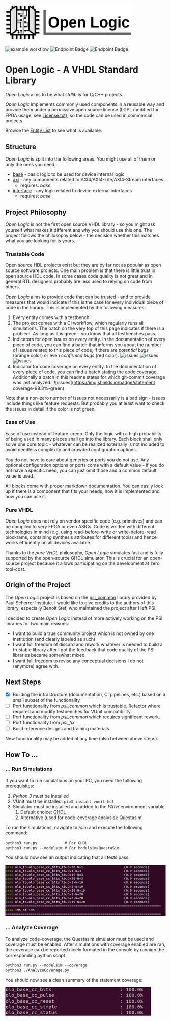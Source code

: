 <img src="./doc/Logo.png" alt="Logo" width="400">

![example workflow](https://github.com/obruendl/open-logic/actions/workflows/simulation.yml/badge.svg) 
![Endpoint Badge](https://img.shields.io/endpoint?url=https://storage.googleapis.com/open-logic-badges/coverage/version.json?cacheSeconds=0)
![Endpoint Badge](https://img.shields.io/endpoint?url=https://storage.googleapis.com/open-logic-badges/coverage/date.json?cacheSeconds=0)

# Open Logic - A VHDL Standard Library

*Open Logic* aims to be what *stdlib* is for C/C++ projects. 

*Open Logic* implements commonly used components in a reusable way and provide them under a permissive open source license (LGPL modified for FPGA usage, see [License.txt](./License.txt)), so the code can be used in commercial projects. 

Browse the [Entity List](./doc/EntityList.md) to see what is available.

## Structure

*Open Logic* is split into the following areas. You might use all of them or only the ones you need.

* [base](./doc/EntityList#base) - basic logic to be used for device internal logic
* [axi](./doc/EntityList#axi)  - any components related to AXI4/AXI4-Lite/AXI4-Stream interfaces
  * requires: *base*
* [interface](./doc/EntityList#interface)  - any logic related to device external interfaces 
  * requires: *base*

## Project Philosophy

*Open Logic* is not the first open source VHDL library - so you might ask yourself what makes it different ans why you should use this one. The project follows the philosophy below - the decision whether this matches what you are looking for is yours.

### Trustable Code

Open source HDL projects exist but they are by far not as popular as open source software projects. One main problem is that there is little trust in open source HDL code. In some cases code quality is not great and in general RTL designers probably are less used to relying on code from others.

*Open Logic* aims to provide code that can be trusted - and to provide measures that would indicate if this is the case for every individual piece of code in the library. This is implemented by the following measures:

1. Every entity comes with a testbench.
2. The project comes with a CI workflow, which regularly runs all simulations. The batch on the very top of this page indicates if there is a problem. As long as it is green - you know that all testbenches pass.
3. Indicators for open issues on every entity. In the documentation of every piece of code, you can find a batch that informs you about the number of issues related to this piece of code, if there are *potential bugs* (orange color) or even *confirmed bugs* (red color).
   ![issues](https://img.shields.io/badge/issues-0-green) ![issues](https://img.shields.io/badge/issues-2-orange) ![issues](https://img.shields.io/badge/issues-2-red)
4. Indicator for code coverage on every entity. In the documentation of every piece of code, you can find a batch stating the code coverage. Additionally a batch in this readme states for which git-commit coverage was last analyzed..
   ![issues](https://img.shields.io/badge/statement coverage-98.3%-green)

Note that a non-zero number of issues not necessarily is a bad sign - issues include things like feature requests. But probably you at least want to check the issues in detail if the color is not green.

### Ease of Use
Ease of use instead of feature-creep. Only the logic with a high probability of being used in many places shall go into the library. Each block shall only solve one core topic - whatever can be realized externally is not included to avoid needless complexity and crowded configuration options. 

You do not have to care about generics or ports you do not use. Any optional configuration options or ports come with a default value - if you do not have a specific need, you can just omit those and a common default value is used.

All blocks come with proper markdown documentation. You can easily look up if there is a component that fits your needs, how it is implemented and how you can use it.

### Pure VHDL

*Open Logic* does not rely on vendor specific code (e.g. primitives) and can be compiled to very FPGA or even ASICs. Code is written with different technologies in mind (e.g. using read-before-write or write-before-read blockrams, containing synthesis attributes for different tools) and hence works efficiently on all devices available.

Thanks to the *pure VHDL* philosophy, *Open Logic* simulates fast and is fully supported by the open-source GHDL simulator. This is crucial for an open-source project because it allows participating on the development at zero tool-cost.

## Origin of the Project

The *Open Logic* project is based on the [psi_common](https://github.com/paulscherrerinstitute/psi_common/tree/57aa85217e727b5fbddf8f000b270ab77602b03e) library provided by Paul Scherrer Institute. I would like to give credits to the authors of this library, especially Benoit Stef, who maintained the project after I left PSI.

I decided to create *Open Logic* instead of more actively working on the PSI libraries for two main reasons:

* I want to build a true community project which is not owned by one institution (and clearly labeled as such)
* I want full freedom of discard and rework whatever is needed to build a trustable library after I got the feedback that code quality of the PSI libraries became somewhat mixed. 
* I want full freedom to revise any conceptual decisions I do not (anymore) agree with.

## Next Steps

- [x] Building the infrastructure (documentation, CI pipelines, etc.) based on a small subset of the functionality
- [ ] Port functionality from *psi_common* which is trustable. Refactor where required and modify testbenches for VUnit compatibility.
- [ ] Port functionality from *psi_common* which requires significant rework.
- [ ] Port functionality from *psi_fix*
- [ ] Build reference designs and training materials

New functionality may be added at any time (also between above steps).

## How To ...

### ... Run Simulations

If you want to run simulations on your PC, you need the following prerequisites:

1. *Python 3* must be installed
2. VUnit must be installed: `pip3 install vunit-hdl`
3. Simulator must be installed and added to the *PATH* environment variable  
   1. Default choice: [GHDL](https://github.com/ghdl/ghdl/releases)
   2. Alternative (used for code-coverage analysis): Questasim. 

To run the simulations, navigate to *<root>/sim* and execute the following command:

```
python3 run.py            # For GHDL
python3 run.py --modelsim # For Modelsim/QuestaSim
```

You should now see an output indicating that all tests pass.

![simulation](./doc/general/Simulation.png)



### ... Analyze Coverage

To analyze code-coverage, the Questasim simulator must be used and coverage must be enabled. After simulations with coverage enabled are ran, the coverage can be reported nicely formated in the console by runnign the corresponding python script.

```
python3 run.py --modelsim --coverage
python3 ./AnalyzeCoverage.py 
```

You should now see a clean summary of the statement coverage:

![simulation](./doc/general/Coverage.png)





